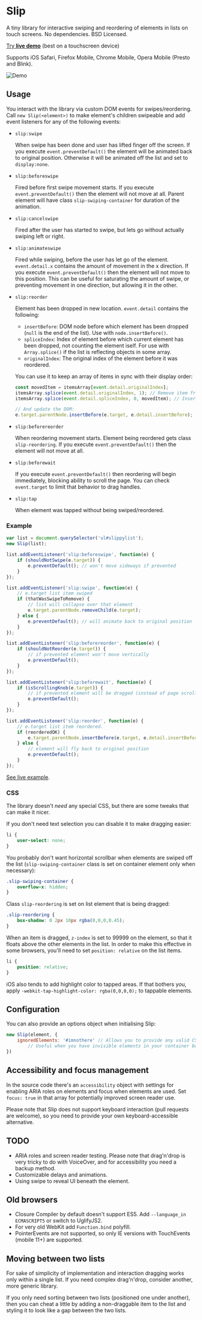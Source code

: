 # Slip
A tiny library for interactive swiping and reordering of elements in lists on touch screens. No dependencies. BSD Licensed.

[Try **live demo**](https://kornel.ski/slip/) (best on a touchscreen device)

Supports iOS Safari, Firefox Mobile, Chrome Mobile, Opera Mobile (Presto and Blink).

![Demo](https://kornel.ski/slip/demo.gif)

## Usage

You interact with the library via custom DOM events for swipes/reordering.  Call `new Slip(<element>)` to make element's children swipeable and add event listeners for any of the following events:

* `slip:swipe`

    When swipe has been done and user has lifted finger off the screen.
    If you execute `event.preventDefault()` the element will be animated back to original position.
    Otherwise it will be animated off the list and set to `display:none`.

* `slip:beforeswipe`

    Fired before first swipe movement starts.
    If you execute `event.preventDefault()` then the element will not move at all.
    Parent element will have class `slip-swiping-container` for duration of the animation.

* `slip:cancelswipe`

    Fired after the user has started to swipe, but lets go without actually swiping left or right.

* `slip:animateswipe`

    Fired while swiping, before the user has let go of the element.
    `event.detail.x` contains the amount of movement in the x direction.
    If you execute `event.preventDefault()` then the element will not move to this position.
    This can be useful for saturating the amount of swipe, or preventing movement in one direction, but allowing it in the other.

* `slip:reorder`

    Element has been dropped in new location. `event.detail` contains the following:

    * `insertBefore`: DOM node before which element has been dropped (`null` is the end of the list). Use with `node.insertBefore()`.
    * `spliceIndex`: Index of element before which current element has been dropped, not counting the element iself. For use with `Array.splice()` if the list is reflecting objects in some array.
    * `originalIndex`: The original index of the element before it was reordered.

    You can use it to keep an array of items in sync with their display order:

    ```js
    const movedItem = itemsArray[event.detail.originalIndex];
    itemsArray.splice(event.detail.originalIndex, 1); // Remove item from the previous position
    itemsArray.splice(event.detail.spliceIndex, 0, movedItem); // Insert item in the new position

    // And update the DOM:
    e.target.parentNode.insertBefore(e.target, e.detail.insertBefore);
    ```

* `slip:beforereorder`

    When reordering movement starts.
    Element being reordered gets class `slip-reordering`.
    If you execute `event.preventDefault()` then the element will not move at all.

* `slip:beforewait`

    If you execute `event.preventDefault()` then reordering will begin immediately, blocking ability to scroll the page. You can check `event.target` to limit that behavior to drag handles.

* `slip:tap`

    When element was tapped without being swiped/reordered.


### Example

```js
var list = document.querySelector('ul#slippylist');
new Slip(list);

list.addEventListener('slip:beforeswipe', function(e) {
    if (shouldNotSwipe(e.target)) {
        e.preventDefault(); // won't move sideways if prevented
    }
});

list.addEventListener('slip:swipe', function(e) {
    // e.target list item swiped
    if (thatWasSwipeToRemove) {
        // list will collapse over that element
        e.target.parentNode.removeChild(e.target);
    } else {
        e.preventDefault(); // will animate back to original position
    }
});

list.addEventListener('slip:beforereorder', function(e) {
    if (shouldNotReorder(e.target)) {
        // if prevented element won't move vertically
        e.preventDefault();
    }
});

list.addEventListener('slip:beforewait', function(e) {
    if (isScrollingKnob(e.target)) {
        // if prevented element will be dragged (instead of page scrolling)
        e.preventDefault();
    }
});

list.addEventListener('slip:reorder', function(e) {
    // e.target list item reordered.
    if (reorderedOK) {
        e.target.parentNode.insertBefore(e.target, e.detail.insertBefore);
    } else {
        // element will fly back to original position
        e.preventDefault();
    }
});
```

[See live example](https://kornel.ski/slip/).

### CSS

The library doesn't *need* any special CSS, but there are some tweaks that can make it nicer.

If you don't need text selection you can disable it to make dragging easier:

```css
li {
    user-select: none;
}
```

You probably don't want horizontal scrollbar when elements are swiped off the list (`slip-swiping-container` class is set on container element only when necessary):

```css
.slip-swiping-container {
    overflow-x: hidden;
}
```

Class `slip-reordering` is set on list element that is being dragged:

```css
.slip-reordering {
    box-shadow: 0 2px 10px rgba(0,0,0,0.45);
}
```

When an item is dragged, `z-index` is set to 99999 on the element, so that it floats above the other elements in the list.  In order to make this effective in some browsers, you'll need to set `position: relative` on the list items.
```css
li {
    position: relative;
}
```

iOS also tends to add highlight color to tapped areas. If that bothers you, apply `-webkit-tap-highlight-color: rgba(0,0,0,0);` to tappable elements.

## Configuration

You can also provide an options object when initialising Slip:

```js
new Slip(element, {
    ignoredElements: '#imnothere' // Allows you to provide any valid CSS selector, elements matching it will be ignored by Slip.
        // Useful when you have invisible elements in your container but will cause bugs when used on visible items.
})
```

## Accessibility and focus management

In the source code there's an `accessibility` object with settings for enabling ARIA roles on elements and focus when elements are used. Set `focus: true` in that array for potentially improved screen reader use.

Please note that Slip does not support keyboard interaction (pull requests are welcome), so you need to provide your own keyboard-accessible alternative.

## TODO

 * ARIA roles and screen reader testing. Please note that drag'n'drop is very tricky to do with VoiceOver, and for accessibility you need a backup method.
 * Customizable delays and animations.
 * Using swipe to reveal UI beneath the element.

## Old browsers

 * Closure Compiler by default doesn't support ES5. Add `--language_in ECMASCRIPT5` or switch to UglifyJS2.
 * For very old WebKit add `Function.bind` polyfill.
 * PointerEvents are not supported, so only IE versions with TouchEvents (mobile 11+) are supported.

## Moving between two lists

For sake of simplicity of implementation and interaction dragging works only within a single list. If you need complex drag'n'drop, consider another, more generic library.

If you only need sorting between two lists (positioned one under another), then you can cheat a little by adding a non-draggable item to the list and styling it to look like a gap between the two lists.
